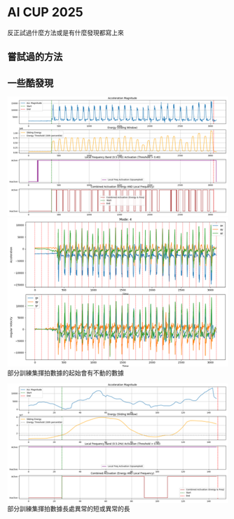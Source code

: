 # AI CUP 2025

反正試過什麼方法或是有什麼發現都寫上來

## 嘗試過的方法

## 一些酷發現
![](img\Figure_1.png)
![](img\Figure_2.png)
部分訓練集揮拍數據的起始會有不動的數據

![](img\Figure_3.png)
部分訓練集揮拍數據長處異常的短或異常的長
